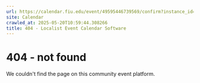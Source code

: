 ```yaml
---
url: https://calendar.fiu.edu/event/49595446739569/confirm?instance_id=49595446740594&return=https%3A%2F%2Fcalendar.fiu.edu%2Fcalendar%3Fevent_types%255B%255D%3D127587
site: Calendar
crawled_at: 2025-05-20T10:59:44.308266
title: 404 - Localist Event Calendar Software
---
```


# 404 - not found
We couldn't find the page on this community event platform.
